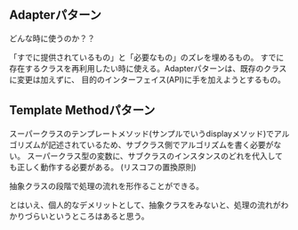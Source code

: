 ## Adapterパターン

どんな時に使うのか？？

「すでに提供されているもの」と「必要なもの」のズレを埋めるもの。
すでに存在するクラスを再利用したい時に使える。Adapterパターンは、既存のクラスに変更は加えずに、
目的のインターフェイス(API)に手を加えようとするもの。


## Template Methodパターン

スーパークラスのテンプレートメソッド(サンプルでいうdisplayメソッド)でアルゴリズムが記述されているため、サブクラス側でアルゴリズムを書く必要がない。
スーパークラス型の変数に、サブクラスのインスタンスのどれを代入しても正しく動作する必要がある。
(リスコフの置換原則)

抽象クラスの段階で処理の流れを形作ることができる。

とはいえ、個人的なデメリットとして、抽象クラスをみないと、処理の流れがわかりづらいというところはあると思う。
